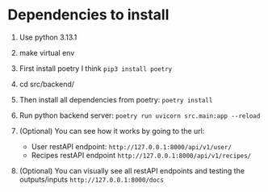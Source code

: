 # Dependencies to install

1. Use python 3.13.1
2. make virtual env 
3. First install poetry I think
   `pip3 install poetry`
4. cd src/backend/

5. Then install all dependencies from poetry:
   `poetry install`

6. Run python backend server:
   `poetry run uvicorn src.main:app --reload`

7. (Optional) You can see how it works by going to the url:

   - User restAPI endpoint: `http://127.0.0.1:8000/api/v1/user/`
   - Recipes restAPI endpoint `http://127.0.0.1:8000/api/v1/recipes/`

8. (Optional) You can visually see all restAPI endpoints and testing the outputs/inputs
   `http://127.0.0.1:8000/docs`
